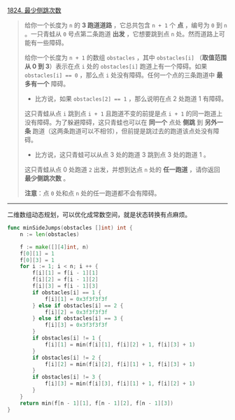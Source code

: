 [1824. 最少侧跳次数](https://leetcode.cn/problems/minimum-sideway-jumps/)

> 给你一个长度为 `n` 的 **3 跑道道路** ，它总共包含 `n + 1` 个 **点** ，编号为 `0` 到 `n` 。一只青蛙从 `0` 号点第二条跑道 **出发** ，它想要跳到点 `n` 处。然而道路上可能有一些障碍。
>
> 给你一个长度为 `n + 1` 的数组 `obstacles` ，其中 `obstacles[i]` （**取值范围从 0 到 3**）表示在点 `i` 处的 `obstacles[i]` 跑道上有一个障碍。如果 `obstacles[i] == 0` ，那么点 `i` 处没有障碍。任何一个点的三条跑道中 **最多有一个** 障碍。
>
> - 比方说，如果 `obstacles[2] == 1` ，那么说明在点 2 处跑道 1 有障碍。
>
> 这只青蛙从点 `i` 跳到点 `i + 1` 且跑道不变的前提是点 `i + 1` 的同一跑道上没有障碍。为了躲避障碍，这只青蛙也可以在 **同一个** 点处 **侧跳** 到 **另外一条** 跑道（这两条跑道可以不相邻），但前提是跳过去的跑道该点处没有障碍。
>
> - 比方说，这只青蛙可以从点 3 处的跑道 3 跳到点 3 处的跑道 1 。
>
> 这只青蛙从点 0 处跑道 `2` 出发，并想到达点 `n` 处的 **任一跑道** ，请你返回 **最少侧跳次数** 。
>
> **注意**：点 `0` 处和点 `n` 处的任一跑道都不会有障碍。

---

二维数组动态规划，可以优化成常数空间，就是状态转换有点麻烦。

```go
func minSideJumps(obstacles []int) int {
    n := len(obstacles)

    f := make([][4]int, n)
    f[0][1] = 1
    f[0][3] = 1
    for i := 1; i < n; i ++ {
        f[i][1] = f[i - 1][1]
        f[i][2] = f[i - 1][2]
        f[i][3] = f[i - 1][3]
        if obstacles[i] == 1 {
            f[i][1] = 0x3f3f3f3f
        } else if obstacles[i] == 2 {
            f[i][2] = 0x3f3f3f3f
        } else if obstacles[i] == 3 {
            f[i][3] = 0x3f3f3f3f
        }
        if obstacles[i] != 1 {
            f[i][1] = min(f[i][1], f[i][2] + 1, f[i][3] + 1)
        }
        if obstacles[i] != 2 {
            f[i][2] = min(f[i][2], f[i][1] + 1, f[i][3] + 1)
        }
        if obstacles[i] != 3 {
            f[i][3] = min(f[i][3], f[i][1] + 1, f[i][2] + 1)
        }
    }
    return min(f[n - 1][1], f[n - 1][2], f[n - 1][3])
}
```


